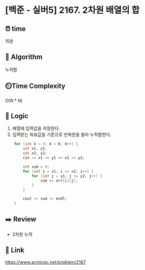 # [백준 - 실버5] 2167. 2차원 배열의 합
 
## ⏰  **time**
15분

## :pushpin: **Algorithm**
누적합

## ⏲️**Time Complexity**
$O(N*N)$

## :round_pushpin: **Logic**
1. 배열에 입력값을 저장한다.
2. 입력받는 좌표값을 기준으로 반복문을 돌아 누적합한다.
```cpp
	for (int k = 0; k < K; k++) {
		int x1, y1;
		int x2, y2;
		cin >> x1 >> y1 >> x2 >> y2;

		int sum = 0;
		for (int i = x1; i <= x2; i++) {
			for (int j = y1; j <= y2; j++) {
				sum += arr[i][j];
			}
		}

		cout << sum << endl;
	}
```

## :black_nib: **Review**
- 2차원 누적

## 📡 Link
https://www.acmicpc.net/problem/2167
